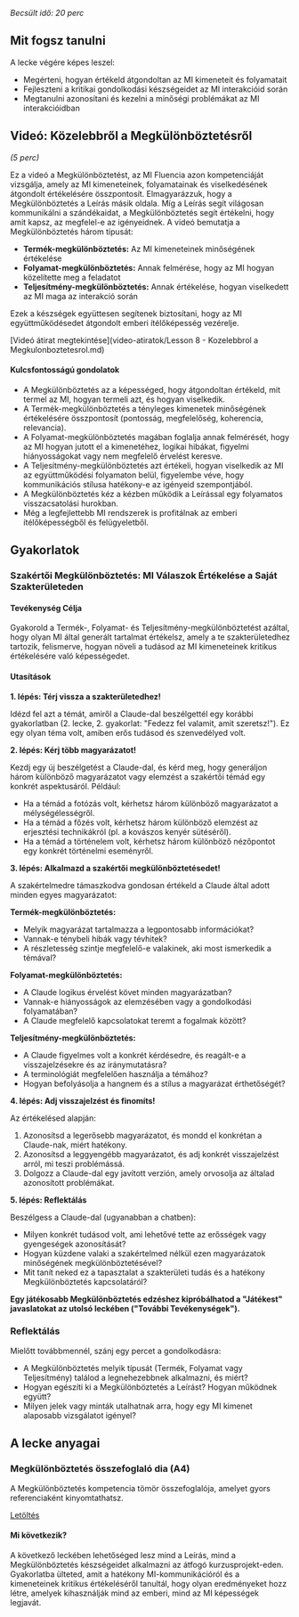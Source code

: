 *Becsült idő: 20 perc*

## Mit fogsz tanulni

A lecke végére képes leszel:

*   Megérteni, hogyan értékeld átgondoltan az MI kimeneteit és folyamatait
*   Fejleszteni a kritikai gondolkodási készségeidet az MI interakcióid során
*   Megtanulni azonosítani és kezelni a minőségi problémákat az MI interakcióidban

## Videó: Közelebbről a Megkülönböztetésről

*(5 perc)*

Ez a videó a Megkülönböztetést, az MI Fluencia azon kompetenciáját vizsgálja, amely az MI kimeneteinek, folyamatainak és viselkedésének átgondolt értékelésére összpontosít. Elmagyarázzuk, hogy a Megkülönböztetés a Leírás másik oldala. Míg a Leírás segít világosan kommunikálni a szándékaidat, a Megkülönböztetés segít értékelni, hogy amit kapsz, az megfelel-e az igényeidnek. A videó bemutatja a Megkülönböztetés három típusát:

*   **Termék-megkülönböztetés:** Az MI kimeneteinek minőségének értékelése
*   **Folyamat-megkülönböztetés:** Annak felmérése, hogy az MI hogyan közelítette meg a feladatot
*   **Teljesítmény-megkülönböztetés:** Annak értékelése, hogyan viselkedett az MI maga az interakció során

Ezek a készségek együttesen segítenek biztosítani, hogy az MI együttműködésedet átgondolt emberi ítélőképesség vezérelje.

[Videó átirat megtekintése](video-atiratok/Lesson 8 - Kozelebbrol a Megkulonboztetesrol.md)

#### Kulcsfontosságú gondolatok

*   A Megkülönböztetés az a képességed, hogy átgondoltan értékeld, mit termel az MI, hogyan termeli azt, és hogyan viselkedik.
*   A Termék-megkülönböztetés a tényleges kimenetek minőségének értékelésére összpontosít (pontosság, megfelelőség, koherencia, relevancia).
*   A Folyamat-megkülönböztetés magában foglalja annak felmérését, hogy az MI hogyan jutott el a kimenetéhez, logikai hibákat, figyelmi hiányosságokat vagy nem megfelelő érvelést keresve.
*   A Teljesítmény-megkülönböztetés azt értékeli, hogyan viselkedik az MI az együttműködési folyamaton belül, figyelembe véve, hogy kommunikációs stílusa hatékony-e az igényeid szempontjából.
*   A Megkülönböztetés kéz a kézben működik a Leírással egy folyamatos visszacsatolási hurokban.
*   Még a legfejlettebb MI rendszerek is profitálnak az emberi ítélőképességből és felügyeletből.

## Gyakorlatok

### Szakértői Megkülönböztetés: MI Válaszok Értékelése a Saját Szakterületeden

#### Tevékenység Célja

Gyakorold a Termék-, Folyamat- és Teljesítmény-megkülönböztetést azáltal, hogy olyan MI által generált tartalmat értékelsz, amely a te szakterületedhez tartozik, felismerve, hogyan növeli a tudásod az MI kimeneteinek kritikus értékelésére való képességedet.

#### Utasítások

**1. lépés: Térj vissza a szakterületedhez!**

Idézd fel azt a témát, amiről a Claude-dal beszélgettél egy korábbi gyakorlatban (2. lecke, 2. gyakorlat: "Fedezz fel valamit, amit szeretsz!"). Ez egy olyan téma volt, amiben erős tudásod és szenvedélyed volt.

**2. lépés: Kérj több magyarázatot!**

Kezdj egy új beszélgetést a Claude-dal, és kérd meg, hogy generáljon három különböző magyarázatot vagy elemzést a szakértői témád egy konkrét aspektusáról. Például:

*   Ha a témád a fotózás volt, kérhetsz három különböző magyarázatot a mélységélességről.
*   Ha a témád a főzés volt, kérhetsz három különböző elemzést az erjesztési technikákról (pl. a kovászos kenyér sütéséről).
*   Ha a témád a történelem volt, kérhetsz három különböző nézőpontot egy konkrét történelmi eseményről.

**3. lépés: Alkalmazd a szakértői megkülönböztetésedet!**

A szakértelmedre támaszkodva gondosan értékeld a Claude által adott minden egyes magyarázatot:

**Termék-megkülönböztetés:**

*   Melyik magyarázat tartalmazza a legpontosabb információkat?
*   Vannak-e ténybeli hibák vagy tévhitek?
*   A részletesség szintje megfelelő-e valakinek, aki most ismerkedik a témával?

**Folyamat-megkülönböztetés:**

*   A Claude logikus érvelést követ minden magyarázatban?
*   Vannak-e hiányosságok az elemzésében vagy a gondolkodási folyamatában?
*   A Claude megfelelő kapcsolatokat teremt a fogalmak között?

**Teljesítmény-megkülönböztetés:**

*   A Claude figyelmes volt a konkrét kérdésedre, és reagált-e a visszajelzésekre és az iránymutatásra?
*   A terminológiát megfelelően használja a témához?
*   Hogyan befolyásolja a hangnem és a stílus a magyarázat érthetőségét?

**4. lépés: Adj visszajelzést és finomíts!**

Az értékelésed alapján:

1.  Azonosítsd a legerősebb magyarázatot, és mondd el konkrétan a Claude-nak, miért hatékony.
2.  Azonosítsd a leggyengébb magyarázatot, és adj konkrét visszajelzést arról, mi teszi problémássá.
3.  Dolgozz a Claude-dal egy javított verzión, amely orvosolja az általad azonosított problémákat.

**5. lépés: Reflektálás**

Beszélgess a Claude-dal (ugyanabban a chatben):

*   Milyen konkrét tudásod volt, ami lehetővé tette az erősségek vagy gyengeségek azonosítását?
*   Hogyan küzdene valaki a szakértelmed nélkül ezen magyarázatok minőségének megkülönböztetésével?
*   Mit tanít neked ez a tapasztalat a szakterületi tudás és a hatékony Megkülönböztetés kapcsolatáról?

**Egy játékosabb Megkülönböztetés edzéshez kipróbálhatod a "Játékest" javaslatokat az utolsó leckében ("További Tevékenységek").**

### Reflektálás

Mielőtt továbbmennél, szánj egy percet a gondolkodásra:

*   A Megkülönböztetés melyik típusát (Termék, Folyamat vagy Teljesítmény) találod a legnehezebbnek alkalmazni, és miért?
*   Hogyan egészíti ki a Megkülönböztetés a Leírást? Hogyan működnek együtt?
*   Milyen jelek vagy minták utalhatnak arra, hogy egy MI kimenet alaposabb vizsgálatot igényel?

## A lecke anyagai

### Megkülönböztetés összefoglaló dia (A4)

A Megkülönböztetés kompetencia tömör összefoglalója, amelyet gyors referenciaként kinyomtathatsz.

[Letöltés](pamphlets/4d-megkulonboztetes.pdf)

#### Mi következik?

A következő leckében lehetőséged lesz mind a Leírás, mind a Megkülönböztetés készségeidet alkalmazni az átfogó kurzusprojekt-eden. Gyakorlatba ülteted, amit a hatékony MI-kommunikációról és a kimeneteinek kritikus értékeléséről tanultál, hogy olyan eredményeket hozz létre, amelyek kihasználják mind az emberi, mind az MI képességek legjavát.



